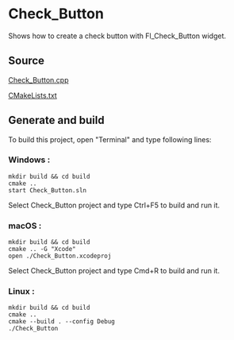 # Check_Button

Shows how to create a check button with Fl_Check_Button widget.

## Source

[Check_Button.cpp](Check_Button.cpp)

[CMakeLists.txt](CMakeLists.txt)

## Generate and build

To build this project, open "Terminal" and type following lines:

### Windows :

``` shell
mkdir build && cd build
cmake .. 
start Check_Button.sln
```

Select Check_Button project and type Ctrl+F5 to build and run it.

### macOS :

``` shell
mkdir build && cd build
cmake .. -G "Xcode"
open ./Check_Button.xcodeproj
```

Select Check_Button project and type Cmd+R to build and run it.

### Linux :

``` shell
mkdir build && cd build
cmake .. 
cmake --build . --config Debug
./Check_Button
```
